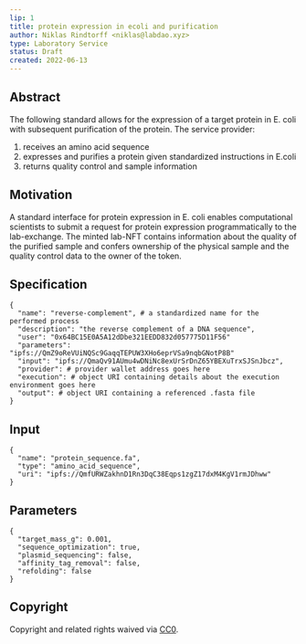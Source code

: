 ```yaml
---
lip: 1
title: protein expression in ecoli and purification
author: Niklas Rindtorff <niklas@labdao.xyz>
type: Laboratory Service
status: Draft
created: 2022-06-13
---
```


## Abstract

The following standard allows for the expression of a target protein in E. coli with subsequent purification of the protein. The service provider: 
1. receives an amino acid sequence
2. expresses and purifies a protein given standardized instructions in E.coli
3. returns quality control and sample information


## Motivation

A standard interface for protein expression in E. coli enables computational scientists to submit a request for protein expression programmatically to the lab-exchange. The minted lab-NFT contains information about the quality of the purified sample and confers ownership of the physical sample and the quality control data to the owner of the token.


## Specification

```
{
  "name": "reverse-complement", # a standardized name for the performed process
  "description": "the reverse complement of a DNA sequence",
  "user": "0x64BC15E0A5A12dDbe321EEDD832d057775D11F56"
  "parameters": "ipfs://QmZ9oReVUiNQSc9GaqqTEPUW3XHo6eprVSa9nqbGNotP8B"
  "input": "ipfs://QmaQv91AUmu4wDNiNc8exUrSrDnZ65YBEXuTrxSJSnJbcz",
  "provider": # provider wallet address goes here
  "execution": # object URI containing details about the execution environment goes here
  "output": # object URI containing a referenced .fasta file
}
```

## Input

```
{
  "name": "protein_sequence.fa",
  "type": "amino_acid_sequence",
  "uri": "ipfs://QmfURWZakhnD1Rn3DqC38Eqps1zgZ17dxM4KgV1rmJDhww"
}
```
## Parameters 

```
{ 
  "target_mass_g": 0.001,
  "sequence_optimization": true, 
  "plasmid_sequencing": false,
  "affinity_tag_removal": false,
  "refolding": false
}
```



## Copyright
Copyright and related rights waived via [CC0](../LICENSE.md).



